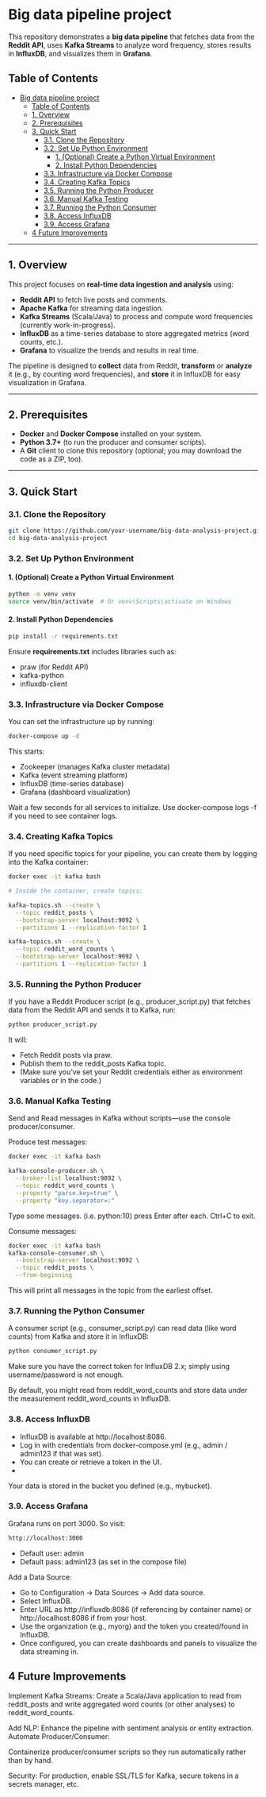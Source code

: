 # Big data pipeline project

This repository demonstrates a **big data pipeline** that fetches data from the **Reddit API**, uses **Kafka Streams** to analyze word frequency, stores results in **InfluxDB**, and visualizes them in **Grafana**.

## Table of Contents
- [Big data pipeline project](#big-data-pipeline-project)
  - [Table of Contents](#table-of-contents)
  - [1. Overview](#1-overview)
  - [2. Prerequisites](#2-prerequisites)
  - [3. Quick Start](#3-quick-start)
    - [3.1. Clone the Repository](#31-clone-the-repository)
    - [3.2. Set Up Python Environment](#32-set-up-python-environment)
      - [1. (Optional) Create a Python Virtual Environment](#1-optional-create-a-python-virtual-environment)
      - [2. Install Python Dependencies](#2-install-python-dependencies)
    - [3.3. Infrastructure via Docker Compose](#33-infrastructure-via-docker-compose)
    - [3.4. Creating Kafka Topics](#34-creating-kafka-topics)
    - [3.5. Running the Python Producer](#35-running-the-python-producer)
    - [3.6. Manual Kafka Testing](#36-manual-kafka-testing)
    - [3.7. Running the Python Consumer](#37-running-the-python-consumer)
    - [3.8. Access InfluxDB](#38-access-influxdb)
    - [3.9. Access Grafana](#39-access-grafana)
  - [4 Future Improvements](#4-future-improvements)

---

## 1. Overview

This project focuses on **real-time data ingestion and analysis** using:

- **Reddit API** to fetch live posts and comments.
- **Apache Kafka** for streaming data ingestion.
- **Kafka Streams** (Scala/Java) to process and compute word frequencies (currently work-in-progress).
- **InfluxDB** as a time-series database to store aggregated metrics (word counts, etc.).
- **Grafana** to visualize the trends and results in real time.

The pipeline is designed to **collect** data from Reddit, **transform** or **analyze** it (e.g., by counting word frequencies), and **store** it in InfluxDB for easy visualization in Grafana.

---

## 2. Prerequisites

- **Docker** and **Docker Compose** installed on your system.
- **Python 3.7+** (to run the producer and consumer scripts).
- A **Git** client to clone this repository (optional; you may download the code as a ZIP, too).

---

## 3. Quick Start

### 3.1. Clone the Repository

```bash
git clone https://github.com/your-username/big-data-analysis-project.git
cd big-data-analysis-project
```
### 3.2. Set Up Python Environment
#### 1. (Optional) Create a Python Virtual Environment
```bash
python -m venv venv
source venv/bin/activate  # Or venv\Scripts\activate on Windows
```
#### 2. Install Python Dependencies
```bash
pip install -r requirements.txt
```
Ensure **requirements.txt** includes libraries such as:
- praw (for Reddit API)
- kafka-python
- influxdb-client


### 3.3. Infrastructure via Docker Compose
You can set the infrastructure up by running:
```bash
docker-compose up -d
```
This starts:

- Zookeeper (manages Kafka cluster metadata)
- Kafka (event streaming platform)
- InfluxDB (time-series database)
- Grafana (dashboard visualization)

Wait a few seconds for all services to initialize. Use docker-compose logs -f if you need to see container logs.

### 3.4. Creating Kafka Topics
If you need specific topics for your pipeline, you can create them by logging into the Kafka container:

```bash
docker exec -it kafka bash

# Inside the container, create topics:

kafka-topics.sh --create \
  --topic reddit_posts \
  --bootstrap-server localhost:9092 \
  --partitions 1 --replication-factor 1

kafka-topics.sh --create \
  --topic reddit_word_counts \
  --bootstrap-server localhost:9092 \
  --partitions 1 --replication-factor 1
```
### 3.5. Running the Python Producer
If you have a Reddit Producer script (e.g., producer_script.py) that fetches data from the Reddit API and sends it to Kafka, run:

```bash
python producer_script.py
```
It will:

- Fetch Reddit posts via praw.
- Publish them to the reddit_posts Kafka topic.
- (Make sure you’ve set your Reddit credentials either as environment variables or in the code.)

### 3.6. Manual Kafka Testing
Send and Read messages in Kafka without scripts—use the console producer/consumer.

Produce test messages:

```bash
docker exec -it kafka bash

kafka-console-producer.sh \
  --broker-list localhost:9092 \
  --topic reddit_word_counts \
  --property "parse.key=true" \
  --property "key.separator=:"
```
Type some messages. (i.e. python:10) press Enter after each. Ctrl+C to exit.

Consume messages:
```bash
docker exec -it kafka bash
kafka-console-consumer.sh \
  --bootstrap-server localhost:9092 \
  --topic reddit_posts \
  --from-beginning
```
This will print all messages in the topic from the earliest offset.

### 3.7. Running the Python Consumer
A consumer script (e.g., consumer_script.py) can read data (like word counts) from Kafka and store it in InfluxDB:

```bash
python consumer_script.py
```
Make sure you have the correct token for InfluxDB 2.x; simply using username/password is not enough.

By default, you might read from reddit_word_counts and store data under the measurement reddit_word_counts in InfluxDB.

### 3.8. Access InfluxDB
- InfluxDB is available at http://localhost:8086.
- Log in with credentials from docker-compose.yml (e.g., admin / admin123 if that was set).
- You can create or retrieve a token in the UI.
- 
Your data is stored in the bucket you defined (e.g., mybucket).

### 3.9. Access Grafana
Grafana runs on port 3000. So visit:

```bash
http://localhost:3000
```

- Default user: admin
- Default pass: admin123 (as set in the compose file)

Add a Data Source:

- Go to Configuration → Data Sources → Add data source.
- Select InfluxDB.
- Enter URL as http://influxdb:8086 (if referencing by container name) or http://localhost:8086 if from your host.
- Use the organization (e.g., myorg) and the token you created/found in InfluxDB.
- Once configured, you can create dashboards and panels to visualize the data streaming in.

## 4 Future Improvements

Implement Kafka Streams: Create a Scala/Java application to read from reddit_posts and write aggregated word counts (or other analyses) to reddit_word_counts.

Add NLP: Enhance the pipeline with sentiment analysis or entity extraction.
Automate Producer/Consumer: 

Containerize producer/consumer scripts so they run automatically rather than by hand.

Security: For production, enable SSL/TLS for Kafka, secure tokens in a secrets manager, etc.
